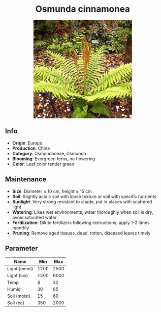 <h1 align='center'>Osmunda cinnamonea</h1>
<p align="center">
    <img 
        align='center'
        width='320'
        src="../images/osmunda cinnamonea.png" 
        alt='Osmunda cinnamonea' />
</p>

## Info

 - **Origin**: Europe
 - **Production**: China
 - **Category**: Osmundaceae, Osmunda
 - **Blooming**: Evergreen ferns, no flowering
 - **Color**: Leaf color tender green

## Maintenance

 - **Size**: Diameter ≥ 10 cm, height ≥ 15 cm
 - **Soil**: Slightly acidic soil with loose texture or soil with specific nutrients
 - **Sunlight**: Very strong resistant to shade, put in places with scattered light
 - **Watering**: Likes wet environments, water thoroughly when soil is dry, avoid saturated water
 - **Fertilization**: Dilute fertilizers following instructions, apply 1-2 times monthly
 - **Pruning**: Remove aged tissues, dead, rotten, diseased leaves timely

## Parameter

| Name         | Min  | Max   |
|--------------|------|-------|
| Light (mmol) | 1200 | 2500  |
| Light (lux)  | 1500 | 6000 |
| Temp         | 8    | 32    |
| Humid        | 30   | 85    |
| Soil (moist) | 15   | 60    |
| Soil (ec)    | 350  | 2000  |